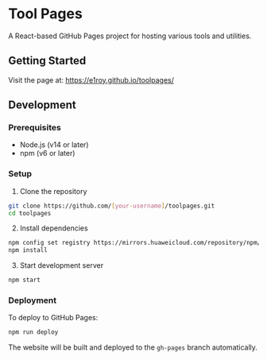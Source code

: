 # Tool Pages

A React-based GitHub Pages project for hosting various tools and utilities.

## Getting Started

Visit the page at: https://e1roy.github.io/toolpages/

## Development

### Prerequisites
- Node.js (v14 or later)
- npm (v6 or later)

### Setup
1. Clone the repository
```bash
git clone https://github.com/[your-username]/toolpages.git
cd toolpages
```

2. Install dependencies
```bash
npm config set registry https://mirrors.huaweicloud.com/repository/npm/
npm install
```

3. Start development server
```bash
npm start
```

### Deployment
To deploy to GitHub Pages:
```bash
npm run deploy
```

The website will be built and deployed to the `gh-pages` branch automatically.
